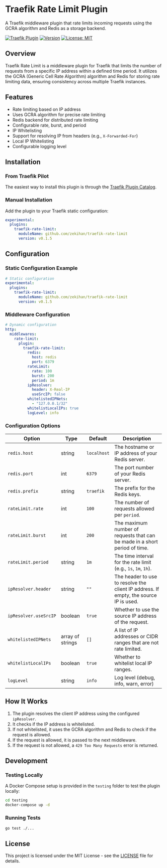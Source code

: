 # Traefik Rate Limit Plugin

A Traefik middleware plugin that rate limits incoming requests using the GCRA algorithm and Redis as a storage backend.

[![Traefik Plugin](https://img.shields.io/badge/Traefik%20Plugin-Traefik%20Rate%20Limit-blue)](https://plugins.traefik.io/plugins/67f2cf4768f0062a5d501e61/traefik-rate-limit)
[![Version](https://img.shields.io/badge/version-0.1.5-green)](https://github.com/zekihan/traefik-rate-limit/releases/tag/v0.1.5)
[![License: MIT](https://img.shields.io/badge/License-MIT-yellow.svg)](https://github.com/zekihan/traefik-rate-limit/blob/main/LICENSE)

## Overview

Traefik Rate Limit is a middleware plugin for Traefik that limits the number of requests from a specific IP address
within a defined time period. It utilizes the GCRA (Generic Cell Rate Algorithm) algorithm and Redis for storing rate
limiting data, ensuring consistency across multiple Traefik instances.

## Features

- Rate limiting based on IP address
- Uses GCRA algorithm for precise rate limiting
- Redis backend for distributed rate limiting
- Configurable rate, burst, and period
- IP Whitelisting
- Support for resolving IP from headers (e.g., `X-Forwarded-For`)
- Local IP Whitelisting
- Configurable logging level

## Installation

### From Traefik Pilot

The easiest way to install this plugin is through
the [Traefik Plugin Catalog](https://plugins.traefik.io/plugins/67f2cf4768f0062a5d501e61/traefik-rate-limit).

### Manual Installation

Add the plugin to your Traefik static configuration:

```yaml
experimental:
  plugins:
    traefik-rate-limit:
      moduleName: github.com/zekihan/traefik-rate-limit
      version: v0.1.5
```

## Configuration

### Static Configuration Example

```yaml
# Static configuration
experimental:
  plugins:
    traefik-rate-limit:
      moduleName: github.com/zekihan/traefik-rate-limit
      version: v0.1.5
```

### Middleware Configuration

```yaml
# Dynamic configuration
http:
  middlewares:
    rate-limit:
      plugin:
        traefik-rate-limit:
          redis:
            host: redis
            port: 6379
          rateLimit:
            rate: 100
            burst: 200
            period: 1m
          ipResolver:
            header: X-Real-IP
            useSrcIP: false
          whitelistedIPNets:
            - "127.0.0.1/32"
          whitelistLocalIPs: true
          logLevel: info
```

### Configuration Options

| Option                | Type             | Default     | Description                                                                          |
|-----------------------|------------------|-------------|--------------------------------------------------------------------------------------|
| `redis.host`          | string           | `localhost` | The hostname or IP address of your Redis server.                                     |
| `redis.port`          | int              | `6379`      | The port number of your Redis server.                                                |
| `redis.prefix`        | string           | `traefik`   | The prefix for the Redis keys.                                                       |
| `rateLimit.rate`      | int              | `100`       | The number of requests allowed per `period`.                                         |
| `rateLimit.burst`     | int              | `200`       | The maximum number of requests that can be made in a short period of time.           |
| `rateLimit.period`    | string           | `1m`        | The time interval for the rate limit (e.g., `1s`, `1m`, `1h`).                       |
| `ipResolver.header`   | string           | `""`        | The header to use to resolve the client IP address. If empty, the source IP is used. |
| `ipResolver.useSrcIP` | boolean          | `true`      | Whether to use the source IP address of the request.                                 |
| `whitelistedIPNets`   | array of strings | `[]`        | A list of IP addresses or CIDR ranges that are not rate limited.                     |
| `whitelistLocalIPs`   | boolean          | `true`      | Whether to whitelist local IP ranges.                                                |
| `logLevel`            | string           | `info`      | Log level (debug, info, warn, error)                                                 |

## How It Works

1. The plugin resolves the client IP address using the configured `ipResolver`.
2. It checks if the IP address is whitelisted.
3. If not whitelisted, it uses the GCRA algorithm and Redis to check if the request is allowed.
4. If the request is allowed, it is passed to the next middleware.
5. If the request is not allowed, a `429 Too Many Requests` error is returned.

## Development

### Testing Locally

A Docker Compose setup is provided in the `testing` folder to test the plugin locally:

```bash
cd testing
docker-compose up -d
```

### Running Tests

```bash
go test ./...
```

## License

This project is licensed under the MIT License - see
the [LICENSE](https://github.com/zekihan/traefik-rate-limit/blob/main/LICENSE) file for details.
